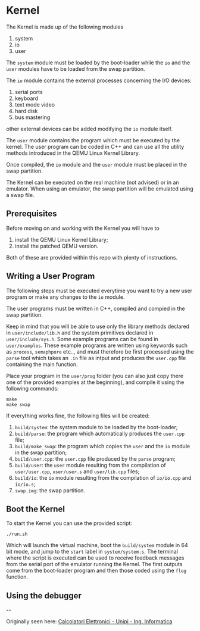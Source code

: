# Kernel

The Kernel is made up of the following modules

1. system
2. io
3. user

The `system` module must be loaded by the boot-loader while the `io` and the
`user` modules have to be loaded from the swap partition.

The `io` module contains the external processes concerning the I/O devices:

1. serial ports
2. keyboard
3. text mode video
4. hard disk
5. bus mastering

other external devices can be added modifying the `io` module itself.

The `user` module contains the program which must be executed by the kernel. The
user program can be coded in C++ and can use all the utility methods introduced
in the QEMU Linux Kernel Library.

Once compiled, the `io` module and the `user` module must be placed in the swap
partition.

The Kernel can be executed on the real machine (not advised) or in an emulator.
When using an emulator, the swap partition will be emulated using a swap file.

## Prerequisites
Before moving on and working with the Kernel you will have to

1. install the QEMU Linux Kernel Library;
2. install the patched QEMU version.

Both of these are provided within this repo with plenty of instructions.

## Writing a User Program
The following steps must be executed everytime you want to try a new user
program or make any changes to the `io` module.

The user programs must be written in C++, compiled and compied in the swap
partition.

Keep in mind that you will be able to use only the library methods declared in
`user/include/lib.h` and the system primitives declared in `user/include/sys.h`.
Some example programs can be found in `user/examples`. These example programs
are written using keywords such as `process`, `semaphpore` etc.., and must
therefore be first processed using the `parse` tool which takes an `.in` file as
intput and produces the `user.cpp` file containing the main function.

Place your program in the `user/prog` folder (you can also just copy there one
of the provided examples at the beginning), and compile it using the following
commands:
```console
make
make swap
```

If everything works fine, the following files will be created:

1. `build/system`: the system module to be loaded by the boot-loader;
2. `build/parse`: the program which automatically produces the `user.cpp` file;
3. `build/make_swap`: the program which copies the `user` and the `io` module in
the swap partition;
4. `build/user.cpp`: the `user.cpp` file produced by the `parse` program;
5. `build/user`: the `user` module resulting from the compilation of
`user/user.cpp`, `user/user.s` and `user/lib.cpp` files;
6. `build/io`: the `io` module resulting from the compilation of `io/io.cpp` and
`io/io.s`;
7. `swap.img`: the swap partition.

## Boot the Kernel
To start the Kernel you can use the provided script:
```console
./run.sh
```
Which will launch the virtual machine, boot the `build/system` module in 64 bit
mode, and jump to the `start` label in `system/system.s`. The terminal where the
script is executed can be used to receive feedback messages from the serial port
of the emulator running the Kernel. The first outputs come from the boot-loader
program and then those coded using the `flog` function.

## Using the debugger


--

Originally seen here: [Calcolatori Elettronici - Unipi - Ing. Informatica](http://calcolatori.iet.unipi.it/)


